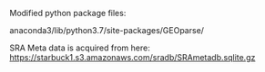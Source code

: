 Modified python package files:

anaconda3/lib/python3.7/site-packages/GEOparse/

SRA Meta data is acquired from here:
https://starbuck1.s3.amazonaws.com/sradb/SRAmetadb.sqlite.gz
